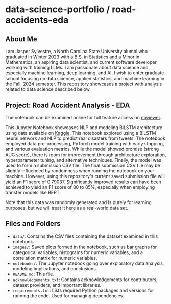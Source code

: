 # data-science-portfolio / road-accidents-eda

## About Me

I am Jasper Sylvestre, a North Carolina State University alumni who graduated in Winter 2023 with a B.S. in Statistics and a Minor in Mathematics, an aspiring data scientist, and current software developer working with training LLMs. I am passionate about data science and especially machine learning, deep learning, and AI. I wish to enter graduate school focusing on data science, applied statistics, and machine learning in the Fall, 2024 semester. This repository showcases a project with analysis related to data science described below.

## Project: Road Accident Analysis - EDA

The notebook can be examined online for full feature access on [nbviewer](https://nbviewer.org/github/JasperSylvestre/data-science-portfolio/blob/main/road-accidents-eda/notebooks/road-accident-eda-notebook.ipynb).

This Jupyter Notebook showcases NLP and modeling BiLSTM architecture using data available on [Kaggle](https://www.kaggle.com/datasets/farshidbahrami021/road-accident-dataset). This notebook explored using a BiLSTM neural network and NLP to predict real disasters from tweets. The notebook employed data pre-processing, PyTorch model training with early stopping, and various evaluation metrics. While the model showed promise (strong AUC score), there is room for improvement through architecture exploration, hyperparameter tuning, and alternative techniques. Finally, the model was used to form a submission CSV file. The final submission CSV file may be slightly influenced by randomness when running the notebook on your machine. However, using this repository's current saved submission file will yield an F1 score of 0.79037. Significantly improved results can have been achieved to yield an F1 score of 80 to 85%, especially when employing transfer models like BERT.

Note that this data was randomly generated and is purely for learning purposes, but we will treat it here as a real-world data set.

## Files and Folders

* `data/`: Contains the CSV files containing the dataset examined in this notebook.
* `images/`: Saved plots formed in the notebook, such as bar graphs for categorical variables, histograms for numeric variables, and a correlation matrix for numeric variables.
* `notebooks/`: The Jupyter notebook going over exploratory data analysis, modeling implications, and conclusions.
* `README.md`: This file.
* `acknowledgements.txt`: Contains acknowledgements for contributors, dataset providers, and important libraries.
* `requirements.txt`: Lists required Python packages and versions for running the code. Used for managing dependencies.
